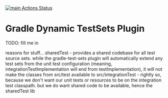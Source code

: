[![main Actions Status](https://github.com/betterdevxp/gradle-dynamic-test-sets-plugin/workflows/gradle-build/badge.svg)](https://github.com/betterdevxp/gradle-dynamic-test-sets-plugin/actions)

# Gradle Dynamic TestSets Plugin

TODO: fill me in

reasons for stuff...
sharedTest - provides a shared codebase for all test source sets.  while the gradle-test-sets plugin will automatically 
extend any test sets from the unit test configuration (meaning, integrationTestImplementation will end from testImplementation), 
it will not make the classes from src/test available to src/integrationTest - rightly so, because we don't want our unit 
tests or resources to be on the integration test classpath.  but we do want shared code to be available, hence the sharedTest
lib

